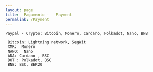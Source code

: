 ```yaml
---
layout: page
title:  Pagamento -   Payment
permalink: /Payment
---
```


    Paypal - Crypto: Bitcoin, Monero, Cardano, Polkadot, Nano, BNB
 
     Bitcoin: Lightning network, SegWit
     XMR:  Monero
     NANO:  Nano
     ADA: Cardano , BSC 
     DOT : Polkadot, BSC 
     BNB: BSC, BEP20